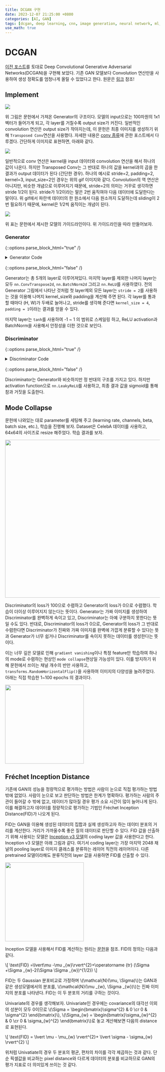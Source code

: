 ```yaml
---
title: DCGAN 구현
date: 2023-12-07 21:25:00 +0800
categories: [AI, GAN]
tags: [dcgan, deep learning, cnn, image generation, neural network, ml, ai, gan, image synthesis, computer vision, dnn, image processing, python, pytorch]
use_math: true
---
```

# DCGAN
[이전 포스트](../DCGAN)를 토대로 Deep Convolutional Generative Adversarial Networks(DCGAN)을 구현해 보았다. 기존 GAN 모델보다 Convolution 연산만을 사용하여 생성 정확도를 엄청나게 올릴 수 있었다고 한다. 원문은 [링크](https://arxiv.org/abs/1511.06434) 참조!

## Implement

<img src="{{page.img_pth}}dcgan_generator.png">

위 그림은 문헌에서 가져온 Generator의 구조이다. 모델의 input으로는 100차원의 1x1 벡터가 들어가게 되고, 각 layer를 거칠수록 output size가 커진다. 일반적인 convolution 연산은 output size가 작아지는데, 이 문헌은 최종 이미지를 생성하기 위해 `Transposed Conv`연산을 사용했다. 자세한 내용은 [conv 종류](../conv-types)에 관한 포스트에서 다루겠다. 간단하게 이미지로 표현하면, 아래와 같다.

<img src="{{page.img_pth}}transposed_conv.gif">

일반적으로 conv 연산은 kernel을 input 데이터와 convolution 연산을 해서 하나의 값이 나온다. 하지만 Transposed Conv는 그 반대로 하나의 값을 kernel과의 곱을 한 결과가 output 데이터가 된다 (간단한 경우). 하나의 예시로 stride=2, padding=2, kernel=3, input_size=2인 경우는 위의 gif 이미지와 같다. Convolution의 역 연산은 아니지만, 비슷한 개념으로 이루어지기 때문에, stride=2의 의미는 거꾸로 생각하면 stride 1/2이 된다. stride가 1/2이라는 말은 2번 움직여야 다음 데이터에 도달한다는 말이다. 위 gif에서 파란색 데이터의 한 원소에서 다음 원소까지 도달하는데 sliding이 2번 필요하기 때문에, kernel은 1/2씩 움직이는 개념이 된다.

<img src="{{page.img_pth}}dcgan_implement.png">

위 표는 문헌에서 제시한 모델의 가이드라인이다. 위 가이드라인을 따라 만들어보자.

### Generator
{::options parse_block_html="true" /}
<details><summary markdown="span">Generator Code</summary>

```python
class Generator(nn.Module):
    def __init__(self, nc, nz, ngf):
        """
        Args:
            nc = number of channels of output
            nz = generator input dim
            ngf = feature map channel size
        """
        super().__init__()
        #B, C, H, W
        #input dim size torch.Size([None, 100, 1, 1])
        self.layer1 = nn.Sequential(
            nn.ConvTranspose2d(nz, ngf*8, kernel_size=4, stride=1, padding=0, bias=False),
            nn.BatchNorm2d(ngf*8),
            nn.ReLU()
        )
        self.layer2 = nn.Sequential(
            nn.ConvTranspose2d(ngf*8, ngf*4, kernel_size=4, stride=2, padding=1, bias=False),
            nn.BatchNorm2d(ngf*4),
            nn.ReLU()
        )
        self.layer3 = nn.Sequential(
            nn.ConvTranspose2d(ngf*4, ngf*2, kernel_size=4, stride=2, padding=1, bias=False),
            nn.BatchNorm2d(ngf*2),
            nn.ReLU()
        )
        self.layer4 = nn.Sequential(
            nn.ConvTranspose2d(ngf*2, ngf, kernel_size=4, stride=2, padding=1, bias=False),
            nn.BatchNorm2d(ngf),
            nn.ReLU()
        )
        self.last = nn.Sequential(
            nn.ConvTranspose2d(ngf, nc, kernel_size=4, stride=2, padding=1, bias=False),
            nn.Tanh()
        )

    def forward(self, x):
        out = self.layer1(x)
        out = self.layer2(out)
        out = self.layer3(out)
        out = self.layer4(out)
        out = self.last(out)
        return out
```
</details>
<br/>
{::options parse_block_html="false" /}

Generator는 총 5개의 layer로 이루어져있다. 마지막 layer를 제외한 나머지 layer는 모두 `nn.ConvTranspose2d`, `nn.BatchNorm2d` 그리고 `nn.ReLU`를 사용하였다. 전의 Generator 그림에서 나타난 것처럼 첫 layer제외 모든 layer는 `stride = 2`를 사용하는 것을 이용해 나머지 kernel_size와 padding을 계산해 주면 된다. 각 layer를 통과 할 때마다 (H, W)가 두배로 늘어나고, stride를 생각해 준다면 `kernel_size = 4`, `padding = 1`이라는 결과를 얻을 수 있다.

마지막 layer는 `tanh`를 사용하여 -1 ~ 1 의 범위로 스케일링 하고, ReLU activation과 BatchNorm을 사용해서 안정성을 더한 것으로 보인다.

### Discriminator
{::options parse_block_html="true" /}
<details><summary markdown="span">Discriminator Code</summary>

```python
class Discriminator(nn.Module):
    def __init__(self, nc, ndf):
        super(Discriminator, self).__init__()

        #input: B*nc*64*64
        self.layer1 = nn.Sequential(
            nn.Conv2d(nc, ndf, kernel_size=4, stride=2, padding=1, bias=False),
            nn.LeakyReLU(0.2)
        )
        self.layer2 = nn.Sequential(
            nn.Conv2d(ndf, ndf*2, kernel_size=4, stride=2, padding=1, bias=False),
            nn.BatchNorm2d(ndf*2),
            nn.LeakyReLU(0.2)
        )
        self.layer3 = nn.Sequential(
            nn.Conv2d(ndf*2, ndf*4, kernel_size=4, stride=2, padding=1, bias=False),
            nn.BatchNorm2d(ndf*4),
            nn.LeakyReLU(0.2)
        )
        self.layer4 = nn.Sequential(
            nn.Conv2d(ndf*4, ndf*8, kernel_size=4, stride=2, padding=1, bias=False),
            nn.BatchNorm2d(ndf*8),
            nn.LeakyReLU(0.2)
        )
        self.last = nn.Sequential(
            nn.Conv2d(ndf*8, 1, kernel_size=4, stride=1, padding=0, bias=False),
            nn.Sigmoid()
        )
    
    def forward(self, x):
        out = self.layer1(x)
        out = self.layer2(out)
        out = self.layer3(out)
        out = self.layer4(out)
        out = self.last(out)
        return out
```
</details>
<br/>
{::options parse_block_html="false" /}

Discriminator는 Generator와 비슷하지만 정 반대의 구조를 가지고 있다. 하지만 activation function으로 `nn.LeakyReLU`를 사용하고, 최종 결과 값을 sigmoid를 통해 참과 거짓을 도출한다.

## Mode Collapse
문헌에 나와있는 대로 parameter를 세팅해 주고 (learning rate, channels, beta, batch size, etc.), 학습을 진행해 보자. Dataset은 CelebA 데이터를 사용하고, 64x64의 사이즈로 resize 해주었다. 학습 결과를 보자.

<img src="{{page.img_pth}}model_collapse.jpg" width="512">

Discriminator의 loss가 100으로 수렴하고 Generator의 loss가 0으로 수렴했다. 학습이 더이상 이루어지지 않는다는 뜻이다. Generator는 가짜 이미지를 생성하여 Discriminator를 완벽하게 속이고 있고, Discriminator는 아예 구분하지 못한다는 뜻일 수도 있다. 반대로, Discriminator의 loss가 0으로, Generator의 loss가 그 반대로 수렴한다면 Discriminator가 진짜와 가짜 이미지를 완벽에 가깝게 분류할 수 있다는 뜻과 Generator가 너무 쉽거나 Discriminator를 속이지 못하는 데이터를 생성한다는 뜻이다.

이는 너무 깊은 모델로 인해 `gradient vanishing`이나 특정 feature만 학습하여 하나의 mode로 수렴하는 현상인 `mode collapse`현상일 가능성이 있다. 이를 방지하기 위해 문헌에서 쓰이는 채널 개수의 반만 사용하고, `transforms.RandomHorizontalFlip()`을 사용하여 이미지의 다양성을 늘려주었다. 아래는 직접 학습한 1~100 epochs 의 결과이다.

<img src="{{page.img_pth}}dcgan_to_100epochs.gif" width="256">

## Fréchet Inception Distance
기존에 GAN의 성능을 정량적으로 평가하는 방법은 사람이 눈으로 직접 평가하는 방법밖에 없었다. 사람이 눈으로 보고 판단하는 방법은 한계가 명확하다. 평가하는 사람의 주관이 들어갈 수 밖에 없고, 데이터가 많아질 경우 평가 소요 시간이 많이 늘어나게 된다. 이를 해결하고자 데이터를 정량적으로 평가하는 기법인 Fréchet Inception Distance(FID)가 나오게 된다.

FID는 GAN을 이용해 생성된 데이터의 집합과 실제 생성하고자 하는 데이터 분포의 거리를 계산한다. 거리가 가까울수록 좋은 질의 데이터로 판단할 수 있다. FID 값을 산출하기 위해 사용되는 모델은 [Inception v3 모델](https://arxiv.org/pdf/1512.00567v3.pdf)의 coding layer 값을 사용한다고 한다. Inception v3 모델은 아래 그림과 같다. 여기서 coding layer는 가장 마지막 2048 채널의 pooling layer로 이미지 클래스를 분류하는 레이어 직전의 레이어이다. 다른 pretrained 모델이라해도 분류직전의 layer 값을 사용하면 FID를 산출할 수 있다.

<img src="{{page.img_pth}}inception_v3.png" width="256">

Inception 모델을 사용해서 FID를 계산하는 원리는 [문헌](https://arxiv.org/pdf/1706.08500.pdf)을 참조. FID의 정의는 다음과 같다.

\\[
\text{FID} =\lvert\mu -\mu _{w}\rvert^{2}+\operatorname {tr} (\Sigma +\Sigma _{w}-2(\Sigma \Sigma _{w})^{1/2})
\\]

FID는 두 Gaussian 분포비교로 가정하며 \\(\mathcal{N}(\mu, \Sigma)\\)는 GAN과 같은 생성모델에서의 분포를, \\(\mathcal{N}(\mu _{w}, \Sigma _{w})\\)는 진짜 이미지의 분포를 나타낸다. FID는 이 두 분포의 거리를 구하는 것이다. 

Univariate의 경우를 생각해보자. Univariate인 경우에는 covariance의 대각선 이외의 성분이 모두 0이므로 \\(\Sigma = \begin{bmatrix}\sigma^{2} & 0 \cr 0 & \sigma^{2} \end{bmatrix}\\), \\(\Sigma_{w} = \begin{bmatrix}\sigma_{w}^{2} & 0 \cr 0 & \sigma_{w}^{2} \end{bmatrix}\\)로 놓고 계산해보면 다음의 distance로 표현된다.

\\[
\text{FID} = \lvert \mu - \mu_{w} \rvert^{2}+ \lvert \sigma - \sigma_{w} \rvert^{2}
\\]

위처럼 Univatiate의 경우 두 분포의 평균, 편차의 차이를 각각 제곱하는 것과 같다. 단순 픽셀값을 비교하는 pixel distance와 다르게 데이터의 분포를 비교하므로 GAN의 평가 지표로 더 의미있게 쓰이는 것 같다.